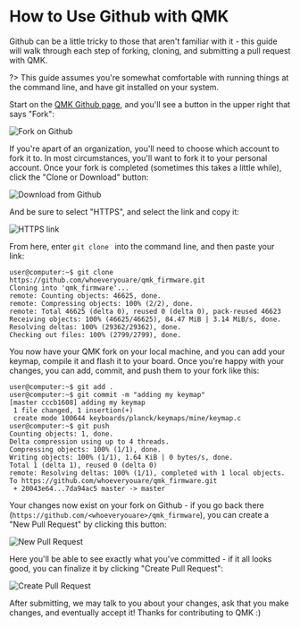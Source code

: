 # How to Use Github with QMK

Github can be a little tricky to those that aren't familiar with it - this guide will walk through each step of forking, cloning, and submitting a pull request with QMK.

?> This guide assumes you're somewhat comfortable with running things at the command line, and have git installed on your system.

Start on the [QMK Github page](https://github.com/qmk/qmk_firmware), and you'll see a button in the upper right that says "Fork":

![Fork on Github](http://i.imgur.com/8Toomz4.jpg)

If you're apart of an organization, you'll need to choose which account to fork it to. In most circumstances, you'll want to fork it to your personal account. Once your fork is completed (sometimes this takes a little while), click the "Clone or Download" button:

![Download from Github](http://i.imgur.com/N1NYcSz.jpg)

And be sure to select "HTTPS", and select the link and copy it:

![HTTPS link](http://i.imgur.com/eGO0ohO.jpg)

From here, enter `git clone ` into the command line, and then paste your link:

```
user@computer:~$ git clone https://github.com/whoeveryouare/qmk_firmware.git
Cloning into 'qmk_firmware'...
remote: Counting objects: 46625, done.
remote: Compressing objects: 100% (2/2), done.
remote: Total 46625 (delta 0), reused 0 (delta 0), pack-reused 46623
Receiving objects: 100% (46625/46625), 84.47 MiB | 3.14 MiB/s, done.
Resolving deltas: 100% (29362/29362), done.
Checking out files: 100% (2799/2799), done.
```

You now have your QMK fork on your local machine, and you can add your keymap, compile it and flash it to your board. Once you're happy with your changes, you can add, commit, and push them to your fork like this:

```
user@computer:~$ git add .
user@computer:~$ git commit -m "adding my keymap"
[master cccb1608] adding my keymap
 1 file changed, 1 insertion(+)
 create mode 100644 keyboards/planck/keymaps/mine/keymap.c
user@computer:~$ git push
Counting objects: 1, done.
Delta compression using up to 4 threads.
Compressing objects: 100% (1/1), done.
Writing objects: 100% (1/1), 1.64 KiB | 0 bytes/s, done.
Total 1 (delta 1), reused 0 (delta 0)
remote: Resolving deltas: 100% (1/1), completed with 1 local objects.
To https://github.com/whoeveryouare/qmk_firmware.git
 + 20043e64...7da94ac5 master -> master
```

Your changes now exist on your fork on Github - if you go back there (`https://github.com/<whoeveryouare>/qmk_firmware`), you can create a "New Pull Request" by clicking this button:

![New Pull Request](http://i.imgur.com/DxMHpJ8.jpg)

Here you'll be able to see exactly what you've committed - if it all looks good, you can finalize it by clicking "Create Pull Request":

![Create Pull Request](http://i.imgur.com/Ojydlaj.jpg)

After submitting, we may talk to you about your changes, ask that you make changes, and eventually accept it! Thanks for contributing to QMK :)
